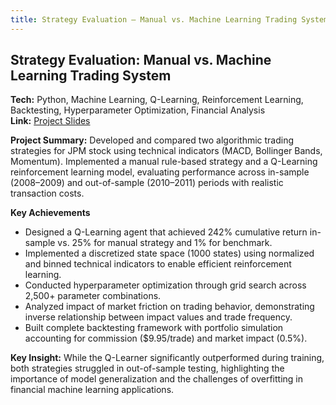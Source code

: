 ```yaml
---
title: Strategy Evaluation — Manual vs. Machine Learning Trading System
---
```

## Strategy Evaluation: Manual vs. Machine Learning Trading System
**Tech:** Python, Machine Learning, Q-Learning, Reinforcement Learning, Backtesting, Hyperparameter Optimization, Financial Analysis  
**Link:** [Project Slides](/resume/Project8.pdf)

**Project Summary:** Developed and compared two algorithmic trading strategies for JPM stock using technical indicators (MACD, Bollinger Bands, Momentum). Implemented a manual rule-based strategy and a Q-Learning reinforcement learning model, evaluating performance across in-sample (2008–2009) and out-of-sample (2010–2011) periods with realistic transaction costs.

**Key Achievements**
- Designed a Q-Learning agent that achieved 242% cumulative return in-sample vs. 25% for manual strategy and 1% for benchmark.
- Implemented a discretized state space (1000 states) using normalized and binned technical indicators to enable efficient reinforcement learning.
- Conducted hyperparameter optimization through grid search across 2,500+ parameter combinations.
- Analyzed impact of market friction on trading behavior, demonstrating inverse relationship between impact values and trade frequency.
- Built complete backtesting framework with portfolio simulation accounting for commission ($9.95/trade) and market impact (0.5%).

**Key Insight:** While the Q-Learner significantly outperformed during training, both strategies struggled in out-of-sample testing, highlighting the importance of model generalization and the challenges of overfitting in financial machine learning applications.

